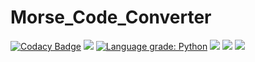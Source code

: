 # Morse_Code_Converter
[![Codacy Badge](https://api.codacy.com/project/badge/Grade/ebd6fa0fc8094899a52cfef2a90a49bf)](https://www.codacy.com/app/fsssosei/Morse_Code_Converter?utm_source=github.com&amp;utm_medium=referral&amp;utm_content=fsssosei/Morse_Code_Converter&amp;utm_campaign=Badge_Grade)
<a href="https://codeclimate.com/github/fsssosei/Morse_Code_Converter/maintainability"><img src="https://api.codeclimate.com/v1/badges/385827b73f4d28b2841b/maintainability" /></a>
<a href="https://lgtm.com/projects/g/fsssosei/Morse_Code_Converter/context:python"><img alt="Language grade: Python" src="https://img.shields.io/lgtm/grade/python/g/fsssosei/Morse_Code_Converter.svg?logo=lgtm&logoWidth=18"/></a>
<img src="https://scrutinizer-ci.com/g/fsssosei/Morse_Code_Converter/badges/quality-score.png?b=master" />
<img src="https://scrutinizer-ci.com/g/fsssosei/Morse_Code_Converter/badges/build.png?b=master" />
<img src="https://scrutinizer-ci.com/g/fsssosei/Morse_Code_Converter/badges/code-intelligence.svg?b=master" />

